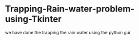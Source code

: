 # Trapping-Rain-water-problem-using-Tkinter
we have done the trapping the rain water using the python gui
